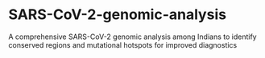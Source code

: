 # SARS-CoV-2-genomic-analysis
A comprehensive SARS-CoV-2 genomic analysis among Indians to identify conserved regions and mutational hotspots for improved diagnostics
